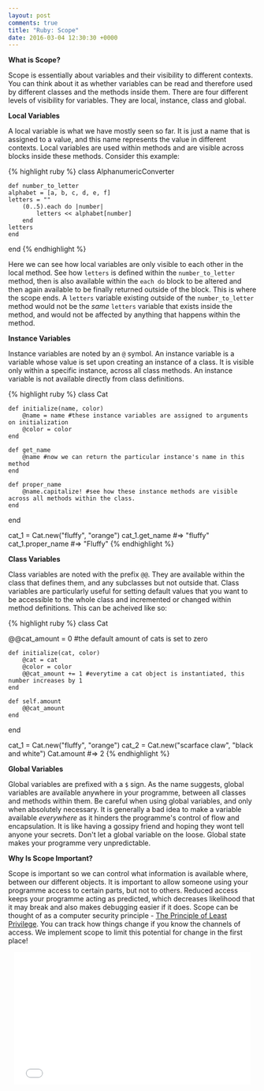```yaml
---
layout: post
comments: true
title: "Ruby: Scope"
date: 2016-03-04 12:30:30 +0000
---
```


<strong> What is Scope? </strong>

Scope is essentially about variables and their visibility to different contexts. You can think about it as whether variables can be read and therefore used by different classes and the methods inside them. There are four different levels of visibility for variables. They are local, instance, class and global.

<strong> Local Variables </strong>

A local variable is what we have mostly seen so far. It is just a name that is assigned to a value, and this name represents the value in different contexts. Local variables are used within methods and are visible across blocks inside these methods. Consider this example:

{% highlight ruby %}
class AlphanumericConverter

	def number_to_letter
	alphabet = [a, b, c, d, e, f]
	letters = ""
		(0..5).each do |number|
			letters << alphabet[number]
		end
	letters
	end

end
{% endhighlight %}

Here we can see how local variables are only visible to each other in the local method. See how `letters` is defined within the `number_to_letter` method, then is also available within the `each do` block to be altered and then again available to be finally returned outside of the block. This is where the scope ends. A `letters` variable existing outside of the `number_to_letter` method would not be the <i>same</i> `letters` variable that exists inside the method, and would not be affected by anything that happens within the method. 

<strong> Instance Variables </strong>

Instance variables are noted by an `@` symbol. An instance variable is a variable whose value is set upon creating an instance of a class. It is visible only within a specific instance, across all class methods. An instance variable is not available directly from class definitions.

{% highlight ruby %}
class Cat

	def initialize(name, color)
		@name = name #these instance variables are assigned to arguments on initialization
		@color = color
	end

	def get_name
		@name #now we can return the particular instance's name in this method
	end

	def proper_name
		@name.capitalize! #see how these instance methods are visible across all methods within the class.
	end

end

cat_1 = Cat.new("fluffy", "orange")
cat_1.get_name #=> "fluffy"
cat_1.proper_name #=> "Fluffy"
{% endhighlight %}

<strong> Class Variables </strong>

Class variables are noted with the prefix `@@`. They are available within the class that defines them, and any subclasses but not outside that. Class variables are particularly useful for setting default values that you want to be accessible to the whole class and incremented or changed within method definitions. This can be acheived like so:

{% highlight ruby %}
class Cat

@@cat_amount = 0 #the default amount of cats is set to zero

	def initialize(cat, color)
		@cat = cat
		@color = color
		@@cat_amount += 1 #everytime a cat object is instantiated, this number increases by 1
	end

	def self.amount
		@@cat_amount
	end
end

cat_1 = Cat.new("fluffy", "orange")
cat_2 = Cat.new("scarface claw", "black and white")
Cat.amount #=> 2
{% endhighlight %}

<strong> Global Variables </strong>

Global variables are prefixed with a `$` sign. As the name suggests, global variables are available anywhere in your programme, between all classes and methods within them. Be careful when using global variables, and only when absolutely necessary. It is generally a bad idea to make a variable available <i>everywhere</i> as it hinders the programme's control of flow and encapsulation. It is like having a gossipy friend and hoping they wont tell anyone your secrets. Don't let a global variable on the loose. Global state makes your programme very unpredictable.

<strong> Why Is Scope Important? </strong>

Scope is important so we can control what information is available where, between our different objects. It is important to allow someone using your programme access to certain parts, but not to others. Reduced access keeps your programme acting as predicted, which decreases likelihood that it may break and also makes debugging easier if it does. Scope can be thought of as a computer security principle - [The Principle of Least Privilege][least-privilege-wikipedia]. You can track how things change if you know the channels of access. We implement scope to limit this potential for change in the first place!

<p align="center"> <iframe src="//giphy.com/embed/mHhHc7Q4wYWoE" width="480" height="269" frameBorder="0" class="giphy-embed" allowFullScreen></iframe></p>

[least-privilege-wikipedia]: https://en.wikipedia.org/wiki/Principle_of_least_privilege
